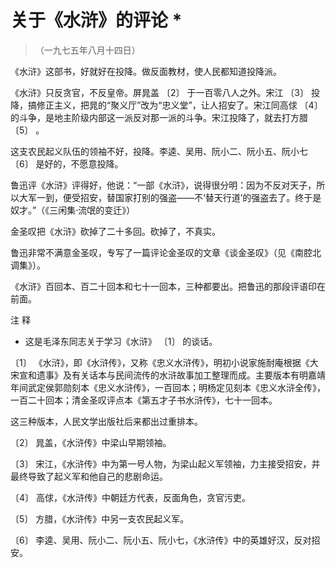 #  关于《水浒》的评论  *

> （一九七五年八月十四日）

《水浒》这部书，好就好在投降。做反面教材，使人民都知道投降派。

《水浒》只反贪官，不反皇帝。屏晁盖  〔2〕  于一百零八人之外。宋江  〔3〕  投降，搞修正主义，把晁的“聚义厅”改为“忠义堂”，让人招安了。宋江同高俅
〔4〕  的斗争，是地主阶级内部这一派反对那一派的斗争。宋江投降了，就去打方腊  〔5〕  。

这支农民起义队伍的领袖不好，投降。李逵、吴用、阮小二、阮小五、阮小七  〔6〕  是好的，不愿意投降。

鲁迅评《水浒》评得好，他说：“一部《水浒》，说得很分明：因为不反对天子，所以大军一到，便受招安，替国家打别的强盗——不‘替天行道’的强盗去了。终于是奴才。”（《三闲集·流氓的变迁》）

金圣叹把《水浒》砍掉了二十多回。砍掉了，不真实。

鲁迅非常不满意金圣叹，专写了一篇评论金圣叹的文章《谈金圣叹》（见《南腔北调集》）。

《水浒》百回本、百二十回本和七十一回本，三种都要出。把鲁迅的那段评语印在前面。

注 释

*  这是毛泽东同志关于学习《水浒》  〔1〕  的谈话。 

〔1〕
《水浒》，即《水浒传》，又称《忠义水浒传》，明初小说家施耐庵根据《大宋宣和遗事》及有关话本与民间流传的水浒故事加工整理而成。主要版本有明嘉靖年间武定侯郭勋刻本《忠义水浒传》，一百回本；明杨定见刻本《忠义水浒全传》，一百二十回本；清金圣叹评点本《第五才子书水浒传》，七十一回本。

这三种版本，人民文学出版社后来都出过重排本。

〔2〕  晁盖，《水浒传》中梁山早期领袖。

〔3〕  宋江，《水浒传》中为第一号人物，为梁山起义军领袖，力主接受招安，并最终导致了起义军和他自己的悲剧命运。

〔4〕  高俅，《水浒传》中朝廷方代表，反面角色，贪官污吏。

〔5〕  方腊，《水浒传》中另一支农民起义军。

〔6〕  李逵、吴用、阮小二、阮小五、阮小七，《水浒传》中的英雄好汉，反对招安。

  

